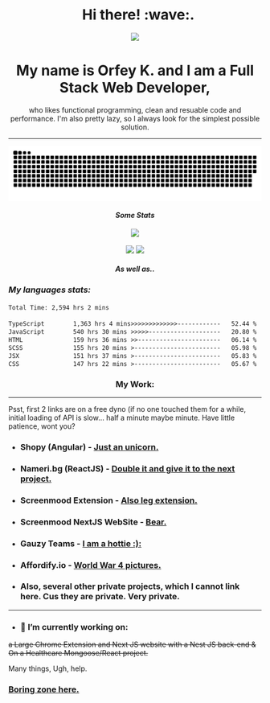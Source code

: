 <h1 align="center">&nbsp; Hi there!&nbsp;:wave:. </h1>

<p align="center"><img src="https://media.giphy.com/media/dzaUX7CAG0Ihi/giphy.gif" /></p>
<h1 align="center">My name is Orfey K. and I am a Full Stack Web Developer,</h1>
<p align="center">who likes functional programming, clean and resuable code and performance. I'm also pretty lazy, so I always look for the simplest possible solution.</p>

<hr/>

<div align="center">
<!--   <picture> -->
    <img align="center" alt="github-snake" src="https://raw.githubusercontent.com/sineastra/Sineastra/output/github-contribution-grid-snake-dark.svg" />
<!--   </picture> -->
</div>

<h4 align="center"><i>Some Stats</i></h4>

<p align="center"><img src="https://komarev.com/ghpvc/?username=sineastra"></img></p>

<div align="center">
  <img height="180em"  src="https://github-readme-streak-stats.herokuapp.com/?user=Sineastra&theme=gotham&hide_border=true" />
  <img height="180em" src="https://github-readme-stats.vercel.app/api?username=Sineastra&show_icons=true&theme=gotham&include_all_commits=true&count_private=true&show_icons=true"/>
</div>

<h4 align="center"><i>As well as..</i></h4>
<h3><i>My languages stats:</i></h3>

<!--START_SECTION:waka-->

```text
Total Time: 2,594 hrs 2 mins

TypeScript        1,363 hrs 4 mins>>>>>>>>>>>>>------------   52.44 %
JavaScript        540 hrs 30 mins >>>>>--------------------   20.80 %
HTML              159 hrs 36 mins >>-----------------------   06.14 %
SCSS              155 hrs 20 mins >------------------------   05.98 %
JSX               151 hrs 37 mins >------------------------   05.83 %
CSS               147 hrs 22 mins >------------------------   05.67 %
```

<!--END_SECTION:waka-->


<h3 align="center">My Work: </h3>

<hr>

Psst, first 2 links are on a free dyno (if no one touched them for a while, initial loading of API is slow... half a minute maybe minute. Have little patience, wont you?

- ### **Shopy (Angular)** - <a name="shopy" href="https://angular-bice-theta.vercel.app/">Just an unicorn.</a>

- ### **Nameri.bg (ReactJS)** - <a name="nameri.bg" href="https://nameri-bg.vercel.app">Double it and give it to the next project.</a>

- ### **Screenmood Extension** - <a name="ScreenmoodExtension" href="https://chrome.google.com/webstore/detail/screenmood-%E2%80%94-screen-captu/gneepehahiglangakfifnpdlppijdkck">Also leg extension.</a>

- ### **Screenmood NextJS WebSite** - <a name="Screenmood" href="https://app.screenmood.com">Bear.</a>

- ### **Gauzy Teams** - <a name="gauzyTeams" href="https://app.gauzy.team">I am a hottie :):</a>

- ### **Affordify.io** - <a name="affordify" href="https://affordify.io">World War 4 pictures.</a>

-  ### **Also, several other private projects, which I cannot link here. Cus they are private. Very private.**

<hr/>

-  <h3>🔭 I’m currently working on:
  ~~a Large Chrome Extension and Next JS website with a Nest JS back-end & On a Healthcare Mongoose/React project.~~ 

  Many things, Ugh, help.
  
### <a name="dangerous" href="https://8wtr.short.gy/FYwbuF">Boring zone here.</a>

